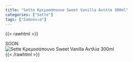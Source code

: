 ```yaml
---
title: "Sette Κρεμοσάπουνο Sweet Vanilla Αντλία 300ml"
categories: ["Sette"]
tags: ["Σαπούνια"]
---
```

{{< rawhtml >}}

<div class="sload422"><div class="product">SOON<br><div class="pimg"><img alt="Sette Κρεμοσάπουνο Sweet Vanilla Αντλία 300ml" title="Sette Κρεμοσάπουνο Sweet Vanilla Αντλία 300ml" src="/media/images/sette-kremosapouno-sweet-vanilla-antlia-300ml.jpg"></div></div></div>
{{< /rawhtml >}}


